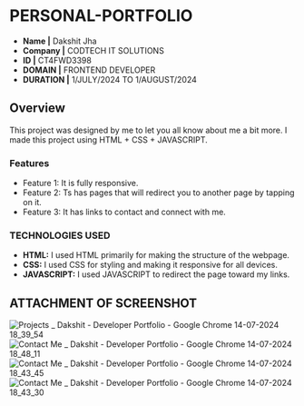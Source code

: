 # PERSONAL-PORTFOLIO

- **Name |** Dakshit Jha 
- **Company |** CODTECH IT SOLUTIONS
- **ID |** CT4FWD3398
- **DOMAIN |** FRONTEND DEVELOPER
- **DURATION |** 1/JULY/2024 TO 1/AUGUST/2024

## Overview
This project was designed by me to let you all know about me a bit more. I made this project using HTML + CSS + JAVASCRIPT. 

### Features
- Feature 1: It is fully responsive.
- Feature 2: Ts has pages that will redirect you to another page by tapping on it.
- Feature 3: It has links to contact and connect with me. 

### TECHNOLOGIES USED 
- **HTML:** I used HTML primarily for making the structure of the webpage.
- **CSS:** I used CSS for styling and making it responsive for all devices.
- **JAVASCRIPT:** I used JAVASCRIPT to redirect the page toward my links.

## ATTACHMENT OF SCREENSHOT 
![Projects _ Dakshit - Developer Portfolio - Google Chrome 14-07-2024 18_39_54](https://github.com/user-attachments/assets/e5ecc71f-d90f-4f52-89a1-fcee07c3124e)
![Contact Me _ Dakshit - Developer Portfolio - Google Chrome 14-07-2024 18_48_11](https://github.com/user-attachments/assets/e45065f3-55c6-4343-9466-4fbf9cbd3b4b)
![Contact Me _ Dakshit - Developer Portfolio - Google Chrome 14-07-2024 18_43_45](https://github.com/user-attachments/assets/83ca80c6-c0c6-42be-a25c-3eae8d578987)
![Contact Me _ Dakshit - Developer Portfolio - Google Chrome 14-07-2024 18_43_30](https://github.com/user-attachments/assets/5f177b15-551a-4a47-8f18-70d691758c0d)



